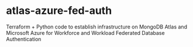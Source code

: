 # atlas-azure-fed-auth
Terraform + Python code to establish infrastructure on MongoDB Atlas and Microsoft Azure for Workforce and Workload Federated Database Authentication
